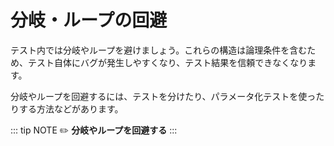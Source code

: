 # 分岐・ループの回避

テスト内では分岐やループを避けましょう。これらの構造は論理条件を含むため、テスト自体にバグが発生しやすくなり、テスト結果を信頼できなくなります。

分岐やループを回避するには、テストを分けたり、パラメータ化テストを使ったりする方法などがあります。

::: tip NOTE
:pencil2: **分岐やループを回避する**
:::

